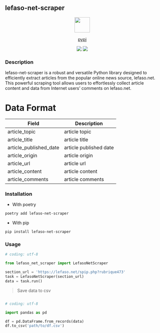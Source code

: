 ## lefaso-net-scraper

<div align="center">
  <p>
    <a href="https://pypi.org/project/lefaso-net-scraper/"><img src="https://pypi.org/static/images/logo-small.2a411bc6.svg" style="width:50px;height:50px;"></a>
    <div margin: 0 px> <a href="href="https://pypi.org/project/lefaso-net-scraper"> pypi </a> </div>
  </p>
</div>



<div align="center">
  <p>
    <img src="https://github.com/abdoulfataoh/lefaso-net-scraper/actions/workflows/test-action.yaml/badge.svg">
    <img src="https://github.com/abdoulfataoh/lefaso-net-scraper/actions/workflows/publish-action.yaml/badge.svg">
  </p>
</div>

### Description
lefaso-net-scraper is a robust and versatile Python library designed to efficiently extract articles from the popular online news source, lefaso.net. This powerful scraping tool allows users to effortlessly collect article content and data from Internet users’ comments on lefaso.net.

# Data Format

<div align="center">

| Field                  | Description            |
|------------------------|------------------------|
| article_topic          | article topic          |
| article_title          | article title          |
| article_published_date | article published date |
| article_origin         | article origin         |
| article_url            | article url            |
| article_content        | article content        |
| article_comments       | article comments       |

</div>

### Installation

- With poetry

```bash
poetry add lefaso-net-scraper
```

- With pip

```bash
pip install lefaso-net-scraper
```

### Usage

  
```python
# coding: utf-8

from lefaso_net_scraper import LefasoNetScraper

section_url = 'https://lefaso.net/spip.php?rubrique473'
task = LefasoNetScraper(section_url)
data = task.run()
```

> Save data to csv

```python

# coding: utf-8

import pandas as pd

df = pd.DataFrame.from_records(data)
df.to_csv('path/to/df.csv')

```
